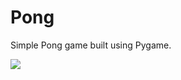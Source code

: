 # Pong

Simple Pong game built using Pygame.

![](https://s3.amazonaws.com/untappd-dev/Screen+Shot+2018-07-22+at+12.13.45+PM.png)